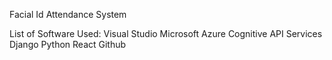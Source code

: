 Facial Id Attendance System


List of Software Used:
Visual Studio 
Microsoft Azure Cognitive API Services
Django
Python
React
Github
